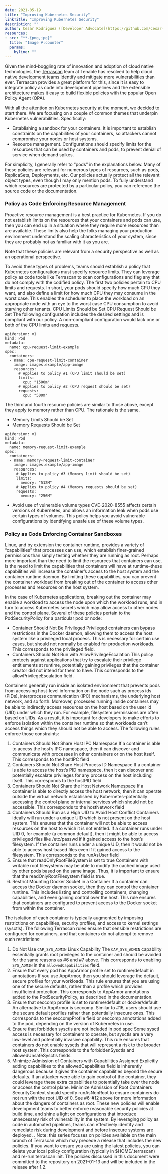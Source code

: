 ```yaml
---
date: 2021-05-19
title: "Improving Kubernetes Security"
linkTitle: "Improving Kubernetes Security"
description: ""
author: Cesar Rodriguez ([Developer Advocate](https://github.com/cesar-rodriguez))
resources:
- src: "**.{png,jpg}"
  title: "Image #:counter"
  params:
    byline: ""
---
```


Given the mind-boggling rate of innovation and adoption of cloud native technologies, the [Terrascan](https://www.accurics.com/products/terrascan/) team at Tenable has resolved to help cloud native development teams identify and mitigate more vulnerabilities than ever.  Terrascan provides a great platform for this, since it is easy to integrate policy as code into development pipelines and the extensible architecture makes it easy to build flexible policies with the popular Open Policy Agent (OPA).

With all the attention on Kubernetes security at the moment, we decided to start there.  We are focusing on a couple of common themes that underpin Kubernetes vulnerabilities.  Specifically:
* Establishing a sandbox for your containers.  It is important to establish constraints on the capabilities of your containers, so attackers cannot compromise your nodes or host systems.
* Resource management.  Configurations should specify limits for the resources that can be used by containers and pods, to prevent denial of service when demand spikes.

For simplicity, I generally refer to “pods” in the explanations below.  Many of these policies are relevant for numerous types of resources, such as pods, ReplicaSets, Deployments, etc.  Our policies actually protect all the relevant object types, even though I may only mention pods.  To fully understand which resources are protected by a particular policy, you can reference the source code or the documentation.

### Policy as Code Enforcing Resource Management

Proactive resource management is a best practice for Kubernetes.  If you do not establish limits on the resources that your containers and pods can use, then you can end up in a situation where they require more resources than are available.  These limits also help the folks managing your production environment understand the scaling characteristics of your system, since they are probably not as familiar with it as you are.

Note that these policies are relevant from a security perspective as well as an operational perspective.

To avoid these types of problems, teams should establish a policy that Kubernetes configurations must specify resource limits.  They can leverage policy as code tools like Terrascan to scan configurations and flag any that do not comply with the codified policy.
The first two policies pertain to CPU limits and requests.  In short, your pods should specify how much CPU they want, and also define a limit for how much CPU they may consume in the worst case.  This enables the scheduler to place the workload on an appropriate node with an eye to the worst case CPU consumption to avoid starving other tenants.
CPU Limits Should be Set
CPU Request Should be Set
The following configuration includes the desired settings and is compliant with our policy.  A non-compliant configuration would lack one or both of the CPU limits and requests.
```
apiVersion: v1
kind: Pod
metadata:
  name: cpu-request-limit-example
spec:
  containers:
  - name: cpu-request-limit-container
    image: images.example/app-image
    resources:
      # Applies to policy #1 (CPU limit should be set)
      limits:
        cpu: "1500m"
      # Applies to policy #2 (CPU request should be set)
      requests:
        cpu: "500m"
```
The third and fourth resource policies are similar to those above, except they apply to memory rather than CPU.  The rationale is the same.
* Memory Limits Should be Set
* Memory Requests Should be Set
```
apiVersion: v1
kind: Pod
metadata:
  name: memory-request-limit-example
spec:
  containers:
  - name: memory-request-limit-container
    image: images.example/app-image
    resources:
     # Applies to policy #3 (Memory limit should be set)
     limits:
       memory: "512M"
     # Applies to policy #4 (Memory requests should be set)
     requests:
       memory: "256M"
```
* Avoid use of vulnerable volume types
CVE-2020-8555 affects certain versions of Kubernetes, and allows an information leak when pods use certain types of volumes. This policy helps you avoid vulnerable configurations by identifying unsafe use of these volume types.

### Policy as Code Enforcing Container Sandboxes
Linux, and by extension the container runtime, provides a variety of “capabilities” that processes can use, which establish finer-grained permissions than simply testing whether they are running as root.  Perhaps more important than the need to limit the resources that containers can use, is the need to limit the capabilities that containers will have at runtime–these capabilities will increase the container’s access to the host system and the container runtime daemon.  By limiting these capabilities, you can prevent the container workload from breaking out of the container to access other processes and resources on the host system.

In the case of Kubernetes applications, breaking out the container may enable a workload to access the node upon which the workload runs, and in turn to access Kubernetes secrets which may allow access to other nodes and the control plane.
Several of these policies pertain to the PodSecurityPolicy for a particular pod or node:
* Container Should Not Be Privileged
Privileged containers can bypass restrictions in the Docker daemon, allowing them to access the host system like a privileged local process.  This is necessary for certain use cases, but should not normally be enabled for production workloads. This corresponds to the privileged field.
* Containers Should Not Run with AllowPrivilegeEscalation
This policy protects against applications that try to escalate their privilege entitlements at runtime, potentially gaining privileges that the container creator did not intend for them to have.
This corresponds to the allowPrivilegeEscalation field.

Containers generally run inside an isolated environment that prevents pods from accessing host-level information on the node such as process ids (PIDs), interprocess communication (IPC) mechanisms, the underlying host network, and so forth.  Moreover, processes running inside containers may be able to indirectly access resources on the host based on the user id (UID) under which they run.  For example, filesystem permissions are often based on UIDs.  As a result, it is important for developers to make efforts to enforce isolation within the container runtime so that workloads can’t access things which they should not be able to access.  The following rules enforce those constraints: 
1. Containers Should Not Share Host IPC Namespace
If a container is able to access the host’s IPC namespace, then it can discover and communicate with processes in other containers or on the host itself.
This corresponds to the hostIPC field
2. Containers Should Not Share Host Process ID Namespace
If a container is able to access the host’s PID namespace, then it can discover and potentially escalate privileges for any process on the host including itself.
This corresponds to the hostPID field
3. Containers Should Not Share the Host Network Namespace
If a container is able to directly access the host network, then it can operate outside the virtual network established by Kubernetes–potentially accessing the control plane or internal services which should not be accessible.
This corresponds to the hostNetwork field
4. Containers Should Run as a High UID to Avoid Host Conflict
Containers ideally will run under a unique UID which is not present on the host system.  This ensures that the container will not be able to access resources on the host to which it is not entitled.  If a container runs under UID 0, for example (a common default), then it might be able to access privileged files like /etc/passwd if it gained access to the host’s filesystem.  If the container runs under a unique UID, then it would not be able to access host-based files even if it gained access to the filesystem.
This corresponds to the runAsUser field
5. Ensure that readOnlyRootFileSystem is set to true
Containers with writable root filesystems may be able to modify the cached image used by other pods based on the same image.  Thus, it is important to ensure that the readOnlyRootFilesystem field is true.
6. Restrict Mounting Docker Socket in a Container
If a container can access the Docker daemon socket, then they can control the container runtime.  This includes listing and controlling containers, changing capabilities, and even gaining control over the host.  This rule ensures that containers are configured to prevent access to the Docker socket from within the container.

The isolation of each container is typically augmented by imposing restrictions on capabilities, security profiles, and access to kernel settings (sysctls).  The following Terrascan rules ensure that sensible restrictions are configured for containers, and that containers do not attempt to remove such restrictions:
1. Do Not Use `CAP_SYS_ADMIN` Linux Capability
The `CAP_SYS_ADMIN` capability essentially grants root privileges to the container and should be avoided for the same reasons as #6 and #7 above.
This corresponds to enabling `SYS_ADMIN` in the `allowedCapabilities` field.
1. Ensure that every pod has AppArmor profile set to runtime/default in annotations
If you use AppArmor, then you should leverage the default, secure profiles for your workloads.  This rule ensures that you are using one of the secure defaults, rather than a profile which provides insufficient protection.
This corresponds to AppArmor annotations added to the PodSecurityPolicy, as described in the documentation.
1. Ensure that seccomp profile is set to runtime/default or docker/default
An alternative to AppArmor is seccomp.  Similar to #16, users should use the secure default profiles rather than potentially insecure ones.
This corresponds to the seccompProfile field or seccomp annotations added to the pod, depending on the version of Kubernetes in use.
1. Ensure that forbidden sysctls are not included in pod spec
Some sysctl access is necessary for containers to operate, but sysctls are a very low-level and potentially invasive capability.  This rule ensures that containers do not enable sysctls that will represent a risk to the broader host system.
This corresponds to the forbiddenSysctls and allowedUnsafeSysctls fields.
1. Minimize Admission of Containers with Capabilities Assigned
Explicitly adding capabilities to the allowedCapabilities field is inherently dangerous because it gives the container capabilities beyond the secure defaults.  If an attacker were able to gain control of the container, they could leverage these extra capabilities to potentially take over the node or access the control plane.
Minimize Admission of Root Containers
SecurityContext should specify runAsNonRoot to ensure containers do not run with the root UID of 0.  See #6-#12 above for more information about the dangers of containers as root.
These new policies will enable development teams to better enforce reasonable security policies at build time, and shine a light on configurations that introduce unnecessary risk of vulnerability in the system.  By leveraging policy as code in automated pipelines, teams can effectively identify and remediate risk during development and before insecure systems are deployed.
.
Note: this series focuses on policies available on the main branch of Terrascan which may precede a release that includes the new policies.  If you want to ensure you are using the latest policies, you can delete your local policy configuration (typically in $HOME/.terrascan) and re-run terrascan init.  The policies discussed in this document were committed to the repository on 2021-01-13 and will be included in the release after 1.2.

